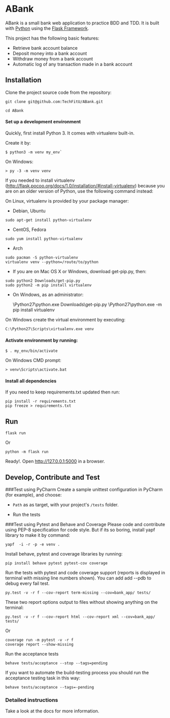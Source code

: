 # ABank

ABank is a small bank web application to practice BDD and TDD. It is built with [Python][0] using the [Flask Framework][1].

This project has the following basic features:

* Retrieve bank account balance
* Deposit money into a bank account
* Withdraw money from a bank account
* Automatic log of any transaction made in a bank account 

## Installation

Clone the project source code from the repository:
    
    git clone git@github.com:TechFitU/ABank.git
    
    cd ABank

#### Set up a development environment
Quickly, first install Python 3. It comes with virtualenv built-in.

Create it by:

    $ python3 -m venv my_env`

On Windows:


    > py -3 -m venv venv
    

If you needed to install virtualenv (http://flask.pocoo.org/docs/1.0/installation/#install-virtualenv) because you are on an older version of Python, use the following command instead:

On Linux, virtualenv is provided by your package manager:

   - Debian, Ubuntu

    
    sudo apt-get install python-virtualenv
    
   - CentOS, Fedora


    sudo yum install python-virtualenv
    
   - Arch


    sudo pacman -S python-virtualenv
    virtualenv venv --python=/route/to/python

   - If you are on Mac OS X or Windows, download get-pip.py, then:


    sudo python2 Downloads/get-pip.py
    sudo python2 -m pip install virtualenv

-   On Windows, as an administrator:

    \Python27\python.exe Downloads\get-pip.py
    \Python27\python.exe -m pip install virtualenv

On Windows create the virtual environment by executing:

    C:\Python27\Scripts\virtualenv.exe venv
   

#### Activate environment by running:


    $ . my_env/bin/activate

On Windows CMD prompt:

    > venv\Scripts\activate.bat

#### Install all dependencies
If you need to keep requirements.txt updated then run:

    pip install -r requirements.txt
    pip freeze > requirements.txt

## Run

    flask run
Or
 
    python -m flask run


Ready!. Open http://127.0.0.1:5000 in a browser.

    
## Develop, Contribute and Test
###Test using PyCharm
Create a sample unittest configuration in PyCharm (for example), and choose:

- `Path` as as target, with your project's `/tests` folder.

- Run the tests

###Test using Pytest and Behave and Coverage
Please code and contribute using PEP-8 specification for code style. But if its so boring, install yapf library to make it by command:

    yapf  -i -r -p -e venv .
    
Install behave, pytest and coverage libraries by running:

    pip install behave pytest pytest-cov coverage
   
Run the tests with pytest and code coverage support (reports is displayed in terminal with missing line numbers shown).
You can add add --pdb to debug every fail test.

    py.test -v -r f --cov-report term-missing --cov=bank_app/ tests/

These two report options output to files without showing anything on the terminal:

    py.test -v -r f --cov-report html --cov-report xml --cov=bank_app/ tests/

Or

    coverage run -m pytest -v -r f
    coverage report --show-missing
    
Run the acceptance tests

    behave tests/acceptance --stop --tags=pending

If you want to automate the build-testing process you should run the acceptance testing task in this way:

    behave tests/acceptance --tags=-pending

### Detailed instructions

Take a look at the docs for more information.

[0]: https://www.python.org/
[1]: https://flask.pocoo.org/

